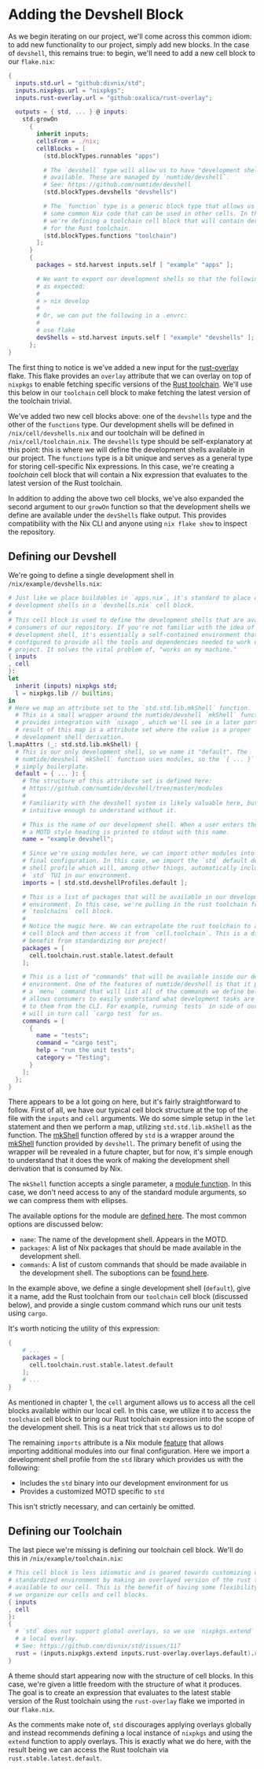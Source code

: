 # Adding the Devshell Block

As we begin iterating on our project, we'll come across this common idiom: to
add new functionality to our project, simply add new blocks. In the case of
`devshell`, this remains true: to begin, we'll need to add a new cell block to
our `flake.nix`:

```nix
{
  inputs.std.url = "github:divnix/std";
  inputs.nixpkgs.url = "nixpkgs";
  inputs.rust-overlay.url = "github:oxalica/rust-overlay";

  outputs = { std, ... } @ inputs:
    std.growOn
      {
        inherit inputs;
        cellsFrom = ./nix;
        cellBlocks = [
          (std.blockTypes.runnables "apps")

          # The `devshell` type will allow us to have "development shells"
          # available. These are managed by `numtide/devshell`.
          # See: https://github.com/numtide/devshell
          (std.blockTypes.devshells "devshells")

          # The `function` type is a generic block type that allows us to define
          # some common Nix code that can be used in other cells. In this case,
          # we're defining a toolchain cell block that will contain derivations
          # for the Rust toolchain.
          (std.blockTypes.functions "toolchain")
        ];
      }
      {
        packages = std.harvest inputs.self [ "example" "apps" ];

        # We want to export our development shells so that the following works
        # as expected:
        #
        # > nix develop
        #
        # Or, we can put the following in a .envrc:
        #
        # use flake
        devShells = std.harvest inputs.self [ "example" "devshells" ];
      };
}
```

The first thing to notice is we've added a new input for the [rust-overlay]
flake. This flake provides an `overlay` attribute that we can overlay on top of
`nixpkgs` to enable fetching specific versions of the [Rust
toolchain][rust-toolchain]. We'll use this below in our `toolchain` cell block
to make fetching the latest version of the toolchain trivial.

We've added two new cell blocks above: one of the `devshells` type and the other
of the `functions` type. Our development shells will be defined in
`/nix/cell/devshells.nix` and our toolchain will be defined in
`/nix/cell/toolchain.nix`. The `devshells` type should be self-explanatory at
this point: this is where we will define the development shells available in our
project. The `functions` type is a bit unique and serves as a general type for
storing cell-specific Nix expressions. In this case, we're creating a
_toolchain_ cell block that will contain a Nix expression that evaluates to the
latest version of the Rust toolchain.

In addition to adding the above two cell blocks, we've also expanded the second
argument to our `growOn` function so that the development shells we define are
available under the `devShells` flake output. This provides compatibility with
the Nix CLI and anyone using `nix flake show` to inspect the repository.

## Defining our Devshell

We're going to define a single development shell in
`/nix/example/devshells.nix`:

```nix
# Just like we place buildables in `apps.nix`, it's standard to place our
# development shells in a `devshells.nix` cell block.
#
# This cell block is used to define the development shells that are available to
# consumers of our repository. If you're not familiar with the idea of a
# development shell, it's essentially a self-contained environment that can be
# configured to provide all the tools and dependencies needed to work on our
# project. It solves the vital problem of, "works on my machine."
{ inputs
, cell
}:
let
  inherit (inputs) nixpkgs std;
  l = nixpkgs.lib // builtins;
in
# Here we map an attribute set to the `std.std.lib.mkShell` function.
  # This is a small wrapper around the numtide/devshell `mkShell` function and
  # provides integration with `nixago`, which we'll see in a later part. The
  # result of this map is a attribute set where the value is a proper
  # development shell derivation.
l.mapAttrs (_: std.std.lib.mkShell) {
  # This is our only development shell, so we name it "default". The
  # numtide/devshell `mkShell` function uses modules, so the `{ ... }` here is
  # simply boilerplate.
  default = { ... }: {
    # The structure of this attribute set is defined here:
    # https://github.com/numtide/devshell/tree/master/modules
    #
    # Familiarity with the devshell system is likely valuable here, but it's
    # intuitive enough to understand without it.

    # This is the name of our development shell. When a user enters the shell,
    # a MOTD style heading is printed to stdout with this name.
    name = "example devshell";

    # Since we're using modules here, we can import other modules into our
    # final configuration. In this case, we import the `std` default development
    # shell profile which will, among other things, automatically include the
    # `std` TUI in our environment.
    imports = [ std.std.devshellProfiles.default ];

    # This is a list of packages that will be available in our development
    # environment. In this case, we're pulling in the rust toolchain from our
    # `toolchains` cell block.
    #
    # Notice the magic here. We can extrapolate the rust toolchain to a separate
    # cell block and then access it from `cell.toolchain`. This is a direct
    # benefit from standardizing our project!
    packages = [
      cell.toolchain.rust.stable.latest.default
    ];

    # This is a list of "commands" that will be available inside our development
    # environment. One of the features of numtide/devshell is that it provides
    # a `menu` command that will list all of the commands we define below. This
    # allows consumers to easily understand what development tasks are available
    # to them from the CLI. For example, running `tests` in side of our shell
    # will in turn call `cargo test` for us.
    commands = [
      {
        name = "tests";
        command = "cargo test";
        help = "run the unit tests";
        category = "Testing";
      }
    ];
  };
}
```

There appears to be a lot going on here, but it's fairly straightforward to
follow. First of all, we have our typical cell block structure at the top of the
file with the `inputs` and `cell` arguments. We do some simple setup in the
`let` statement and then we perform a map, utilizing `std.std.lib.mkShell` as
the function. The [mkShell] function offered by `std` is a wrapper around the
[mkShell][mkshell-2] function provided by `devshell`. The primary benefit of
using the wrapper will be revealed in a future chapter, but for now, it's simple
enough to understand that it does the work of making the development shell
derivation that is consumed by Nix.

The `mkShell` function accepts a single parameter, a [module
function][module-function]. In this case, we don't need access to any of the
standard module arguments, so we can compress them with ellipses.

The available options for the module are [defined here][devshell-module]. The
most common options are discussed below:

- `name`: The name of the development shell. Appears in the MOTD.
- `packages`: A list of Nix packages that should be made available in the
  development shell.
- `commands`: A list of custom commands that should be made available in the
  development shell. The suboptions can be [found here][command-options].

In the example above, we define a single development shell (`default`), give it
a name, add the Rust toolchain from our `toolchain` cell block (discussed
below), and provide a single custom command which runs our unit tests using
`cargo`.

It's worth noticing the utility of this expression:

```nix
{
    # ...
    packages = [
      cell.toolchain.rust.stable.latest.default
    ];
    # ...
}
```

As mentioned in chapter 1, the `cell` argument allows us to access all the cell
blocks available within our local cell. In this case, we utilize it to access
the `toolchain` cell block to bring our Rust toolchain expression into the scope
of the development shell. This is a neat trick that `std` allows us to do!

The remaining `imports` attribute is a Nix module [feature][module-imports] that
allows importing additional modules into our final configuration. Here we import
a development shell profile from the `std` library which provides us with the
following:

- Includes the `std` binary into our development environment for us
- Provides a customized MOTD specific to `std`

This isn't strictly necessary, and can certainly be omitted.

## Defining our Toolchain

The last piece we're missing is defining our toolchain cell block. We'll do this
in `/nix/example/toolchain.nix`:

```nix
# This cell block is less idiomatic and is geared towards customizing our
# standardized environment by making an overlayed version of the rust toolchain
# available to our cell. This is the benefit of having some flexibility with how
# we organize our cells and cell blocks.
{ inputs
, cell
}:
{
  # `std` does not support global overlays, so we use `nixpkgs.extend` to make
  # a local overlay.
  # See: https://github.com/divnix/std/issues/117
  rust = (inputs.nixpkgs.extend inputs.rust-overlay.overlays.default).rust-bin;
}
```

A theme should start appearing now with the structure of cell blocks. In this
case, we're given a little freedom with the structure of what it produces. The
goal is to create an expression that evaluates to the latest stable version of
the Rust toolchain using the `rust-overlay` flake we imported in our
`flake.nix`.

As the comments make note of, `std` discourages applying overlays globally and
instead recommends defining a local instance of `nixpkgs` and using the `extend`
function to apply overlays. This is exactly what we do here, with the result
being we can access the Rust toolchain via `rust.stable.latest.default`.

[command-options]:
  https://github.com/numtide/devshell/blob/master/modules/commands.nix
[devshell-module]: https://github.com/numtide/devshell/tree/master/modules
[mkshell]: https://github.com/divnix/std/blob/main/cells/std/lib/default.nix#L10
[mkshell-2]: https://github.com/numtide/devshell/blob/master/default.nix#L71
[module-function]: https://nixos.wiki/wiki/NixOS_modules#Function
[module-imports]: https://nixos.wiki/wiki/NixOS_modules#Imports
[rust-overlay]: https://github.com/oxalica/rust-overlay
[rust-toolchain]: https://rust-lang.github.io/rustup/concepts/toolchains.html
